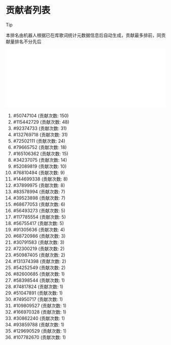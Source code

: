 # 贡献者列表

> [!TIP]
> 本排名由机器人根据已在库歌词统计元数据信息后自动生成，贡献最多排前，同贡献量排名不分先后

![贡献者头像画廊](./CONTRIBUTORS.svg)

1. #50747104 (贡献次数: 150)
2. #115442729 (贡献次数: 48)
3. #92374733 (贡献次数: 31)
4. #132769718 (贡献次数: 31)
5. #72502111 (贡献次数: 24)
6. #79665752 (贡献次数: 18)
7. #165106362 (贡献次数: 15)
8. #34237075 (贡献次数: 14)
9. #52089819 (贡献次数: 10)
10. #76810494 (贡献次数: 9)
11. #144699338 (贡献次数: 8)
12. #37899975 (贡献次数: 8)
13. #83578994 (贡献次数: 7)
14. #39523898 (贡献次数: 7)
15. #68677053 (贡献次数: 6)
16. #56493273 (贡献次数: 5)
17. #117785554 (贡献次数: 5)
18. #56755417 (贡献次数: 5)
19. #91305636 (贡献次数: 4)
20. #68720986 (贡献次数: 3)
21. #30791583 (贡献次数: 3)
22. #72300219 (贡献次数: 2)
23. #50987405 (贡献次数: 2)
24. #131374398 (贡献次数: 2)
25. #54252549 (贡献次数: 2)
26. #82600685 (贡献次数: 1)
27. #58398544 (贡献次数: 1)
28. #74817824 (贡献次数: 1)
29. #51047891 (贡献次数: 1)
30. #74950717 (贡献次数: 1)
31. #109809527 (贡献次数: 1)
32. #166970328 (贡献次数: 1)
33. #30862240 (贡献次数: 1)
34. #93859788 (贡献次数: 1)
35. #129690529 (贡献次数: 1)
36. #107782670 (贡献次数: 1)
